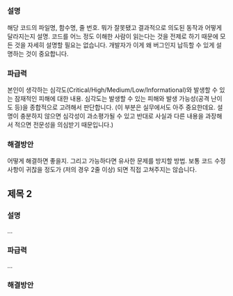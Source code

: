 ## 

### 설명
해당 코드의 파일명, 함수명, 줄 번호.
뭐가 잘못됐고 결과적으로 의도된 동작과 어떻게 달라지는지 설명.
코드를 어느 정도 이해한 사람이 읽는다는 것을 전제로 하기 때문에 모든 것을 자세히 설명할 필요는 없습니다.
개발자가 이게 왜 버그인지 납득할 수 있게 설명하는 것이 중요합니다.

### 파급력
본인이 생각하는 심각도(Critical/High/Medium/Low/Informational)와 발생할 수 있는 잠재적인 피해에 대한 내용.
심각도는 발생할 수 있는 피해와 발생 가능성(공격 난이도 등)을 종합적으로 고려해서 판단합니다.
(이 부분은 실무에서도 아주 중요한데요. 설명이 충분하지 않으면 심각성이 과소평가될 수 있고 반대로 사실과 다른 내용을 과장해서 적으면 전문성을 의심받기 때문입니다.)

### 해결방안
어떻게 해결하면 좋을지.
그리고 가능하다면 유사한 문제를 방지할 방법.
보통 코드 수정사항이 귀찮을 정도가 (저의 경우 2줄 이상) 되면 직접 고쳐주지는 않습니다.

## 제목 2

### 설명
...

### 파급력
...

### 해결방안
